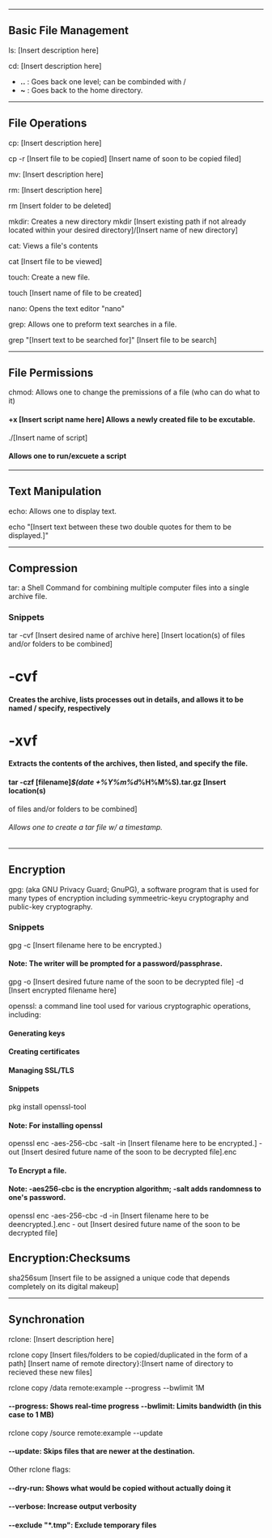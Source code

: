 ______________________________________________________________________________________________
## Basic File Management

ls: [Insert description here]

cd: [Insert description here]
* **..** : Goes back one level; can be combinded with /
* **~** : Goes back to the home directory.
______________________________________________________________________________________________
## File Operations

cp: [Insert description here]

cp -r [Insert file to be copied] [Insert name of soon to be copied filed]

mv: [Insert description here]

rm: [Insert description here]

rm [Insert folder to be deleted]

mkdir: Creates a new directory
mkdir [Insert existing path if not already located within your desired directory]/[Insert name of new directory]

cat: Views a file's contents

cat [Insert file to be viewed]

touch: Create a new file.

touch [Insert name of file to be created]


nano: Opens the text editor "nano"

grep: Allows one to preform text searches in a file.

grep "[Insert text to be searched for]" [Insert file to be search]
______________________________________________________________________________________________
## File Permissions

chmod: Allows one to change the premissions of a file (who can do what to it)
#### +x [Insert script name here] Allows a newly created file to be excutable. 

./[Insert name of script]
#### Allows one to run/excuete a script
______________________________________________________________________________________________
## Text Manipulation

echo: Allows one to display text.

echo "[Insert text between these two double quotes for them to be displayed.]"

______________________________________________________________________________________________
## Compression

tar: a Shell Command for combining multiple computer files into a single archive file. 


### Snippets
tar -cvf [Insert desired name of archive here] [Insert location(s) 
of files and/or folders to be combined]

# -cvf
#### Creates the archive, lists processes out in details, and allows it to be named / specify, respectively

# -xvf
#### Extracts the contents of the archives, then listed, and specify the file.

#### tar -czf [filename]_$(date +%Y%m%d_%H%M%S).tar.gz [Insert location(s) 
of files and/or folders to be combined]
###### Allows one to create a tar file w/ a timestamp.
______________________________________________________________________________________________
## Encryption

gpg: (aka GNU Privacy Guard; GnuPG), a software program that is used for 
many types of encryption including symmeetric-keyu cryptography and public-key cryptography.

### Snippets

gpg -c [Insert filename here to be encrypted.)
#### Note: The writer will be prompted for a password/passphrase.

gpg -o [Insert desired future name of the soon to be decrypted file] -d [Insert encrypted filename here]


openssl: a command line tool used for various cryptographic operations, including:
#### Generating keys
#### Creating certificates
#### Managing SSL/TLS


#### Snippets

pkg install openssl-tool 
#### Note: For installing openssl

openssl enc -aes-256-cbc -salt -in [Insert filename here to be encrypted.] -out [Insert desired future name of the soon to be decrypted file].enc
#### To Encrypt a file.
#### Note: -aes256-cbc is the encryption algorithm; -salt adds randomness to one's password. 


openssl enc -aes-256-cbc -d -in [Insert filename here to be deencrypted.].enc - out [Insert desired future name of the soon to be decrypted file]


## Encryption:Checksums

sha256sum [Insert file to be assigned a unique code that depends completely on its digital makeup]
______________________________________________________________________________________________
## Synchronation

rclone: [Insert description here]

rclone copy [Insert files/folders to be copied/duplicated in the form of a path] [Insert name of remote  directory}:[Insert name of directory to recieved these new files]

rclone copy /data remote:example --progress --bwlimit 1M
#### --progress: Shows real-time progress --bwlimit: Limits bandwidth (in this case to 1 MB)

rclone copy /source remote:example --update
#### --update: Skips files that are newer at the destination. 

Other rclone flags:
#### --dry-run: Shows what would be copied without actually doing it
#### --verbose: Increase output verbosity
#### --exclude "*.tmp": Exclude temporary files
